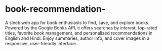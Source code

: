 # book-recommendation-
A sleek web app for book enthusiasts to find, save, and explore books. Powered by the Google Books API, it offers searches by interest, top-rated titles, favorite book management, and personalized recommendations in English and Hindi. Enjoy summaries, author info, and cover images in a responsive, user-friendly interface.
